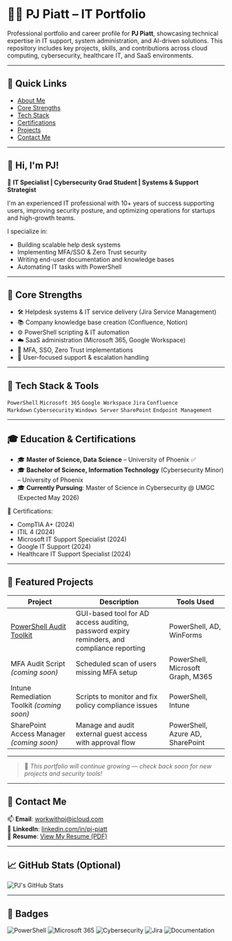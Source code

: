# 🧑‍💻 PJ Piatt – IT Portfolio

Professional portfolio and career profile for **PJ Piatt**, showcasing technical expertise in IT support, system administration, and AI-driven solutions. This repository includes key projects, skills, and contributions across cloud computing, cybersecurity, healthcare IT, and SaaS environments.

---

## 🔗 Quick Links
- [About Me](#-hi-im-pj)
- [Core Strengths](#-core-strengths)
- [Tech Stack](#-tech-stack--tools)
- [Certifications](#-education--certifications)
- [Projects](#-featured-projects)
- [Contact Me](#-contact-me)

---

## 👋 Hi, I'm PJ!

🎯 **IT Specialist | Cybersecurity Grad Student | Systems & Support Strategist**

I'm an experienced IT professional with 10+ years of success supporting users, improving security posture, and optimizing operations for startups and high-growth teams.

I specialize in:
- Building scalable help desk systems
- Implementing MFA/SSO & Zero Trust security
- Writing end-user documentation and knowledge bases
- Automating IT tasks with PowerShell

---

## 🧠 Core Strengths

- 🛠️ Helpdesk systems & IT service delivery (Jira Service Management)
- 📚 Company knowledge base creation (Confluence, Notion)
- ⚙️ PowerShell scripting & IT automation
- ☁️ SaaS administration (Microsoft 365, Google Workspace)
- 🔐 MFA, SSO, Zero Trust implementations
- 💬 User-focused support & escalation handling

---

## 🧰 Tech Stack & Tools

`PowerShell` `Microsoft 365` `Google Workspace` `Jira` `Confluence`  
`Markdown` `Cybersecurity` `Windows Server` `SharePoint` `Endpoint Management`

---

## 🎓 Education & Certifications

- 🎓 **Master of Science, Data Science** – University of Phoenix ✅  
- 🎓 **Bachelor of Science, Information Technology** (Cybersecurity Minor) – University of Phoenix  
- 🎓 **Currently Pursuing**: Master of Science in Cybersecurity @ UMGC (Expected May 2026)

📜 Certifications:
- CompTIA A+ (2024)
- ITIL 4 (2024)
- Microsoft IT Support Specialist (2024)
- Google IT Support (2024)
- Healthcare IT Support Specialist (2024)

---

## 📂 Featured Projects

| Project | Description | Tools Used |
|--------|-------------|-------------|
| [PowerShell Audit Toolkit](https://github.com/pj-piatt/powershell-audit-toolkit) | GUI-based tool for AD access auditing, password expiry reminders, and compliance reporting | PowerShell, AD, WinForms |
| MFA Audit Script *(coming soon)* | Scheduled scan of users missing MFA setup | PowerShell, Microsoft Graph, M365 |
| Intune Remediation Toolkit *(coming soon)* | Scripts to monitor and fix policy compliance issues | PowerShell, Intune |
| SharePoint Access Manager *(coming soon)* | Manage and audit external guest access with approval flow | PowerShell, Azure AD, SharePoint |

---

> 🔧 *This portfolio will continue growing — check back soon for new projects and security tools!*

---

## 📄 Contact Me

📫 **Email**: [workwithpj@icloud.com](mailto:workwithpj@icloud.com)  
🔗 **LinkedIn**: [linkedin.com/in/pj-piatt](https://www.linkedin.com/in/pj-piatt)  
📄 **Resume**: [View My Resume (PDF)](https://github.com/pj-piatt/IT-portfolio/blob/main/PJ_Piatt_Resume.pdf)

---

## 📈 GitHub Stats (Optional)

![PJ's GitHub Stats](https://github-readme-stats.vercel.app/api?username=pj-piatt&show_icons=true&theme=default)

---

## 🔖 Badges

![PowerShell](https://img.shields.io/badge/PowerShell-Automation-blue?logo=powershell)
![Microsoft 365](https://img.shields.io/badge/Microsoft365-Admin-blue)
![Cybersecurity](https://img.shields.io/badge/Cybersecurity-Focused-lightgrey)
![Jira](https://img.shields.io/badge/Jira-Service_Management-informational)
![Documentation](https://img.shields.io/badge/Wiki-Confluence-brightgreen)
